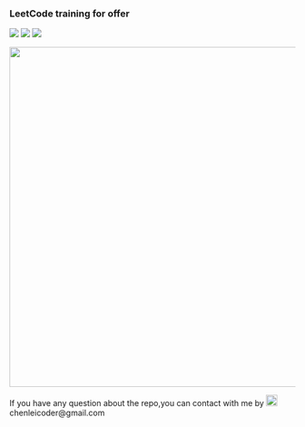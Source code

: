 ### LeetCode training for offer
<p><img src="https://img.shields.io/badge/coverage-2%2F64-red.svg" />
<img src="https://img.shields.io/badge/language-Javascript%7CC%2B%2B-brightgreen.svg"/>
<img src="https://img.shields.io/badge/coder-%40chenlei-ff69b4.svg"/></p>
<img src="https://discuss.leetcode.com/assets/uploads/system/site-logo.png?v=7rrda06liou" width="600" height="auto"/>
<p>If you have any question about the repo,you can contact with me by <img src="https://encrypted-tbn0.gstatic.com/images?q=tbn:ANd9GcQ1pLP6npEBPYbexQt1PDmTs9rIIBJR_V31UNkux1gtN-x6sFKw" width="20" height="auto"/> <span>chenleicoder@gmail.com</span></p>
